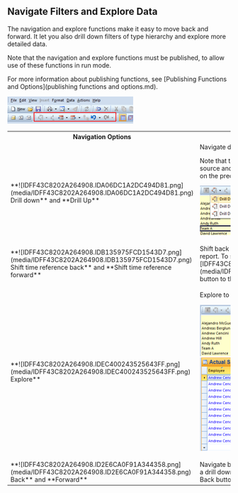 ## Navigate Filters and Explore Data

The navigation and explore functions make it easy to move back and forward. It let you also drill down filters of type hierarchy and explore more detailed data.

Note that the navigation and explore functions must be published, to allow use of these functions in run mode.

For more information about publishing functions, see [Publishing Functions and Options](publishing functions and options.md).  

![IDFF43C8202A264908.ID138F89AC63754FFC.png](media/IDFF43C8202A264908.ID138F89AC63754FFC.png)

<table style="WIDTH: 100%">

<tbody>

<tr>

<th>Navigation Options</th>

<th>Description</th>

</tr>

<tr>

<td>**![IDFF43C8202A264908.IDA06DC1A2DC494D81.png](media/IDFF43C8202A264908.IDA06DC1A2DC494D81.png) Drill down** and **Drill Up**</td>

<td><span style="FONT-WEIGHT: normal">Navigate down and up to display detail data in different levels.

Note that to drill, the axis has to contain a hierarchic data source and the data source has to be published. To get back on the preceding level, use the back function.

![IDFF43C8202A264908.IDE3BFF2DC27014AF0.png](media/IDFF43C8202A264908.IDE3BFF2DC27014AF0.png)

</td>

</tr>

<tr>

<td>**![IDFF43C8202A264908.IDB135975FCD1543D7.png](media/IDFF43C8202A264908.IDB135975FCD1543D7.png) Shift time reference back** and **Shift time reference forward**</td>

<td>Shift back and forward in the available time periods in the report. To shift time reference, click ![IDFF43C8202A264908.IDE2D2AA73BF354B35.png](media/IDFF43C8202A264908.IDE2D2AA73BF354B35.png) button to the right to the icon and select time period.</td>

</tr>

<tr>

<td>**![IDFF43C8202A264908.IDEC400243525643FF.png](media/IDFF43C8202A264908.IDEC400243525643FF.png) Explore**</td>

<td>

Explore to display the details for the aggregated value.

![IDFF43C8202A264908.IDC3E73A4F1D124944.png](media/IDFF43C8202A264908.IDC3E73A4F1D124944.png) ![IDFF43C8202A264908.ID5C74B2ED2AB447D2.png](media/IDFF43C8202A264908.ID5C74B2ED2AB447D2.png)

</td>

</tr>

<tr>

<td>**![IDFF43C8202A264908.ID2E6CA0F91A344358.png](media/IDFF43C8202A264908.ID2E6CA0F91A344358.png) Back** and **Forward**</td>

<td>Navigate back to forward to previous step. For example after a drill down you can get back to previous view by clicking Back button.</td>

</tr>

</tbody>

</table>